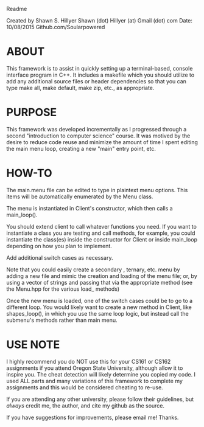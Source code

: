 Readme

Created by Shawn S. Hillyer
Shawn (dot) Hillyer (at) Gmail (dot) com
Date: 10/08/2015
Github.com/Soularpowered

# ABOUT
This framework is to assist in quickly setting up a terminal-based,
console interface program in C++. It includes a makefile which you should
utilize to add any additional source files or header dependencies so that you can
type make all, make default, make zip, etc., as appropriate.

# PURPOSE
This framework was developed incrementally as I progressed through a second
"introduction to computer science" course. It was motived by the desire to reduce
code reuse and minimize the amount of time I spent editing the main menu loop,
creating a new "main" entry point, etc.

# HOW-TO
The main.menu file can be edited to type in plaintext menu options. This items
will be automatically enumerated by the Menu class.

The menu is instantiated in Client's constructor, which then calls a main_loop().

You should extend client to call whatever functions you need. If you want to instantiate
a class you are testing and call methods, for example, you could instantiate the class(es)
inside the constructor for Client or inside main_loop depending on how you plan to implement.

Add additional switch cases as necessary.

Note that you could easily create a secondary , ternary, etc. menu by adding
a new file and mimic the creation and loading of the menu file; or, by using a vector of strings
and passing that via the appropriate method (see the Menu.hpp for the various load_ methods)

Once the new menu is loaded, one of the switch cases could be to go to a different loop. You
would likely want to create a new method in Client, like shapes_loop(), in which you use the
same loop logic, but instead call the submenu's methods rather than main menu.


# USE NOTE
I highly recommend you do NOT use this for your CS161 or CS162 assignments if you
attend Oregon State University, although allow it to inspire you. The cheat detection
will likely determine you copied my code. I used ALL parts and many variations of this
framework to complete my assignments and this would be considered cheating to re-use.

If you are attending any other university, please follow their guidelines, but
*always* credit me, the author, and cite my github as the source.

If you have suggestions for improvements, please email me! Thanks.
